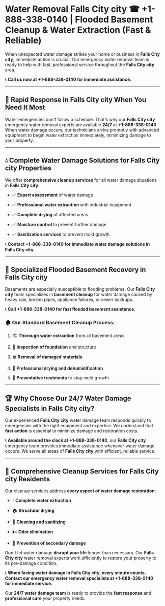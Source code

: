 # Water Removal Falls City city ☎ +1-888-338-0140 | Flooded Basement Cleanup & Water Extraction (Fast & Reliable)

When unexpected water damage strikes your home or business in **Falls City city**, immediate action is crucial. Our emergency water removal team is ready to help with fast, professional service throughout the **Falls City city** area. 

📞 **Call us now at +1-888-338-0140 for immediate assistance.**
---
## 🚀 Rapid Response in Falls City city When You Need It Most
Water emergencies don't follow a schedule. That's why our **Falls City city** emergency water removal experts are available **24/7** at **+1-888-338-0140**. When water damage occurs, our technicians arrive promptly with advanced equipment to begin water extraction immediately, minimizing damage to your property.
---
## 💧 Complete Water Damage Solutions for Falls City city Properties
We offer **comprehensive cleanup services** for all water damage situations in **Falls City city**:
- ✅ **Expert assessment** of water damage  
- ✅ **Professional water extraction** with industrial equipment  
- ✅ **Complete drying** of affected areas  
- ✅ **Moisture control** to prevent further damage  
- ✅ **Sanitization services** to prevent mold growth  
📞 **Contact +1-888-338-0140 for immediate water damage solutions in Falls City city.**
---
## 🌊 Specialized Flooded Basement Recovery in Falls City city
Basements are especially susceptible to flooding problems. Our **Falls City city** team specializes in **basement cleanup** for water damage caused by heavy rain, broken pipes, appliance failures, or sewer backups. 
📞 **Call +1-888-338-0140 for fast flooded basement assistance.**
### 🏚️ Our Standard Basement Cleanup Process:
1. 🏗️ **Thorough water extraction** from all basement areas  
2. 🔎 **Inspection of foundation** and structure  
3. 🗑️ **Removal of damaged materials**  
4. 💨 **Professional drying and dehumidification**  
5. 🚫 **Preventative treatments** to stop mold growth  
---
## 🏆 Why Choose Our 24/7 Water Damage Specialists in Falls City city?
Our experienced **Falls City city** water damage team responds quickly to emergencies with the right equipment and expertise. We understand that **fast action** is essential to minimize damage and restoration costs.
📞 **Available around the clock at +1-888-338-0140**, our **Falls City city** emergency team provides immediate assistance whenever water damage occurs. We serve all areas of **Falls City city** with efficient, reliable service.
---
## 🧹 Comprehensive Cleanup Services for Falls City city Residents
Our cleanup services address **every aspect of water damage restoration**:
- 💧 **Complete water extraction**  
- 🏠 **Structural drying**  
- 🧼 **Cleaning and sanitizing**  
- 🌬️ **Odor elimination**  
- 🚫 **Prevention of secondary damage**  
Don't let water damage **disrupt your life** longer than necessary. Our **Falls City city** water removal experts work efficiently to restore your property to its pre-damage condition.
📞 **When facing water damage in Falls City city, every minute counts. Contact our emergency water removal specialists at +1-888-338-0140 for immediate service.**
Our **24/7 water damage team** is ready to provide the **fast response** and **professional care** your property needs.
